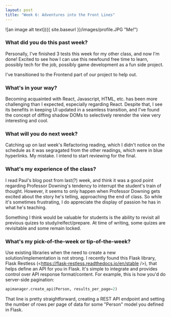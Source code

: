 ```yaml
---
layout: post
title: "Week 6: Adventures into the Front Lines"
---
```


![an image alt text]({{ site.baseurl }}/images/profile.JPG "Me!")

### What did you do this past week?

Personally, I've finished 3 tests this week for my other class, and now I'm done! Excited to see how I can use this newfound free time to learn, possibly tech for the job, possibly game development as a fun side project.

I've transitioned to the Frontend part of our project to help out.

### What's in your way?

Becoming acquainted with React, Javascript, HTML, etc. has been more challenging than I expected, especially regarding React. Despite that, I see its benefits in keeping UI updated in a seamless transition, and I've found the concept of diffing shadow DOMs to selectively rerender the view very interesting and cool. 

### What will you do next week?

Catching up on last week's Refactoring reading, which I didn't notice on the schedule as it was segragated from the other readings, which were in blue hyperlinks. My mistake. I intend to start reviewing for the final.

### What's my experience of the class?

I read Paul's blog post from last(?) week, and think it was a good point regarding Professor Downing's tendency to interrupt the student's train of thought. However, it seems to only happen when Professor Downing gets excited about the story he's telling, approaching the end of class. So while it's sometimes frustrating, I do appreciate the display of passion he has in what he's teaching.

Something I think would be valuable for students is the ability to revisit all previous quizes to study/relfect/prepare. At time of writing, some quizes are revisitable and some remain locked.

### What's my pick-of-the-week or tip-of-the-week?

Use existing libraries when the need to create a new solution/implementation is not strong. I recently found this Flask library, Flask Restless (<https://flask-restless.readthedocs.io/en/stable />), that helps define an API for you in Flask. It's simple to integrate and provides control over API response format/content. For example, this is how you'd do server-side pagination:
```python
apimanager.create_api(Person, results_per_page=2)
```
That line is pretty straightforward, creating a REST API endpoint and setting the number of rows per page of data for some "Person" model you defined in Flask. 
